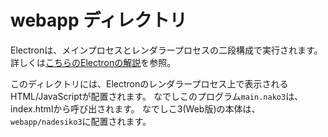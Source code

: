 # webapp ディレクトリ

Electronは、メインプロセスとレンダラープロセスの二段構成で実行されます。
詳しくは[こちらのElectronの解説](https://www.electronjs.org/ja/docs/latest/tutorial/process-model)を参照。

このディレクトリには、Electronのレンダラープロセス上で表示されるHTML/JavaScriptが配置されます。
なでしこのプログラム`main.nako3`は、index.htmlから呼び出されます。
なでしこ3(Web版)の本体は、`webapp/nadesiko3`に配置されます。


